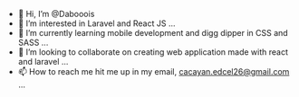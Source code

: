 - 👋 Hi, I’m @Dabooois
- 👀 I’m interested in Laravel and React JS ...
- 🌱 I’m currently learning mobile development and digg dipper in CSS and SASS ...
- 💞️ I’m looking to collaborate on creating web application made with react and laravel ...
- 📫 How to reach me hit me up in my email, cacayan.edcel26@gmail.com ...

<!---
Dabooois/Dabooois is a ✨ special ✨ repository because its `README.md` (this file) appears on your GitHub profile.
You can click the Preview link to take a look at your changes.
--->
